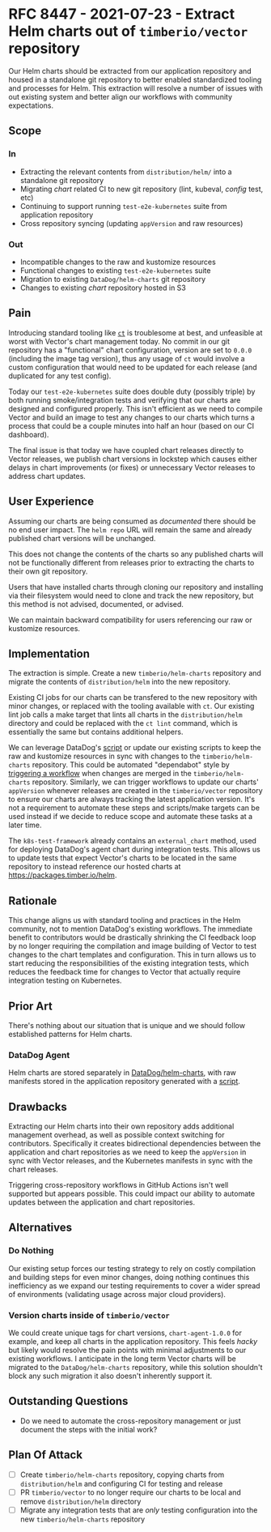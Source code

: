 # RFC 8447 - 2021-07-23 - Extract Helm charts out of `timberio/vector` repository

Our Helm charts should be extracted from our application repository and housed in a standalone git repository to better
enabled standardized tooling and processes for Helm. This extraction will resolve a number of issues with out existing
system and better align our workflows with community expectations.

## Scope

### In

- Extracting the relevant contents from `distribution/helm/` into a standalone git repository
- Migrating _chart_ related CI to new git repository (lint, kubeval, _config_ test, etc)
- Continuing to support running `test-e2e-kubernetes` suite from application repository
- Cross repository syncing (updating `appVersion` and raw resources)

### Out

- Incompatible changes to the raw and kustomize resources
- Functional changes to existing `test-e2e-kubernetes` suite
- Migration to existing `DataDog/helm-charts` git repository
- Changes to existing _chart_ repository hosted in S3

## Pain

Introducing standard tooling like [`ct`](https://github.com/helm/chart-testing) is troublesome at best, and unfeasible
at worst with Vector's chart management today. No commit in our git repository has a "functional" chart configuration, version
are set to `0.0.0` (including the image tag version), thus any usage of `ct` would involve a custom configuration that would
need to be updated for each release (and duplicated for any test config).

Today our `test-e2e-kubernetes` suite does double duty (possibly triple) by both running smoke/integration tests and verifying
that our charts are designed and configured properly. This isn't efficient as we need to compile Vector and build an image to
test any changes to our charts which turns a process that could be a couple minutes into half an hour (based on our CI dashboard).

The final issue is that today we have coupled chart releases directly to Vector releases, we publish chart versions in lockstep
which causes either delays in chart improvements (or fixes) or unnecessary Vector releases to address chart updates.

## User Experience

Assuming our charts are being consumed as _documented_ there should be no end user impact. The `helm repo` URL will remain the same
and already published chart versions will be unchanged.

This does not change the contents of the charts so any published charts will not be functionally different from releases prior to
extracting the charts to their own git repository.

Users that have installed charts through cloning our repository and installing via their filesystem would need to clone and track
the new repository, but this method is not advised, documented, or advised.

We can maintain backward compatibility for users referencing our raw or kustomize resources.

## Implementation

The extraction is simple. Create a new `timberio/helm-charts` repository and migrate the contents of `distribution/helm` into the
new repository.

Existing CI jobs for our charts can be transfered to the new repository with minor changes, or replaced with the tooling available
with `ct`. Our existing lint job calls a make target that lints all charts in the `distribution/helm` directory and could be replaced
with the `ct lint` command, which is essentially the same but contains additional helpers.

We can leverage DataDog's [script](https://github.com/DataDog/datadog-agent/blob/main/Dockerfiles/manifests/generate.sh) or update our
existing scripts to keep the raw and kustomize resources in sync with changes to the `timberio/helm-charts` repository. This could be
automated "dependabot" style by [triggering a workflow](https://docs.github.com/en/actions/reference/events-that-trigger-workflows#manual-events)
when changes are merged in the `timberio/helm-charts` repository. Similarly, we can trigger workflows to update our charts' `appVersion`
whenever releases are created in the `timberio/vector` repository to ensure our charts are always tracking the latest application version.
It's not a requirement to automate these steps and scripts/make targets can be used instead if we decide to reduce scope and automate
these tasks at a later time.

The `k8s-test-framework` already contains an `external_chart` method, used for deploying DataDog's agent chart during integration tests.
This allows us to update tests that expect Vector's charts to be located in the same repository to instead reference our hosted charts
at https://packages.timber.io/helm.

## Rationale

This change aligns us with standard tooling and practices in the Helm community, not to mention DataDog's existing workflows. The
immediate benefit to contributors would be drastically shrinking the CI feedback loop by no longer requiring the compilation and image
building of Vector to test changes to the chart templates and configuration. This in turn allows us to start reducing the responsibilities
of the existing integration tests, which reduces the feedback time for changes to Vector that actually require integration testing on Kubernetes.

## Prior Art

There's nothing about our situation that is unique and we should follow established patterns for Helm charts.

### DataDog Agent

Helm charts are stored separately in [DataDog/helm-charts](https://github.com/DataDog/helm-charts), with raw manifests
stored in the application repository generated with a [script](https://github.com/DataDog/datadog-agent/blob/main/Dockerfiles/manifests/generate.sh).

## Drawbacks

Extracting our Helm charts into their own repository adds additional management overhead, as well as possible context
switching for contributors. Specifically it creates bidirectional dependencies between the application and chart repositories
as we need to keep the `appVersion` in sync with Vector releases, and the Kubernetes manifests in sync with the chart releases.

Triggering cross-repository workflows in GitHub Actions isn't well supported but appears possible. This could impact our
ability to automate updates between the application and chart repositories.

## Alternatives

### Do Nothing

Our existing setup forces our testing strategy to rely on costly compilation and building steps for even minor changes,
doing nothing continues this inefficiency as we expand our testing requirements to cover a wider spread of environments
(validating usage across major cloud providers).

### Version charts inside of `timberio/vector`

We could create unique tags for chart versions, `chart-agent-1.0.0` for example, and keep all charts in the application
repository. This feels _hacky_ but likely would resolve the pain points with minimal adjustments to our existing workflows.
I anticipate in the long term Vector charts will be migrated to the `DataDog/helm-charts` repository, while this solution
shouldn't block any such migration it also doesn't inherently support it.

## Outstanding Questions

- Do we need to automate the cross-repository management or just document the steps with the initial work?

## Plan Of Attack

- [ ] Create `timberio/helm-charts` repository, copying charts from `distribution/helm` and configuring CI for testing and release
- [ ] PR `timberio/vector` to no longer require our charts to be local and remove `distribution/helm` directory
- [ ] Migrate any integration tests that are _only_ testing configuration into the new `timberio/helm-charts` repository
